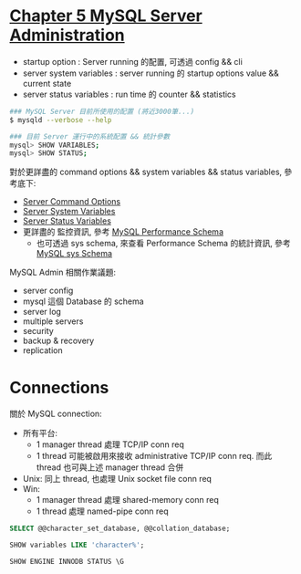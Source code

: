 # [Chapter 5 MySQL Server Administration](https://dev.mysql.com/doc/refman/8.0/en/server-administration.html)

- startup option : Server running 的配置, 可透過 config && cli
- server system variables : server running 的 startup options value && current state
- server status variables : run time 的 counter && statistics


```sh
### MySQL Server 目前所使用的配置 (將近3000筆...)
$ mysqld --verbose --help

### 目前 Server 運行中的系統配置 && 統計參數
mysql> SHOW VARIABLES;
mysql> SHOW STATUS;
```


對於更詳盡的 command options && system variables && status variables, 參考底下:
- [Server Command Options](https://dev.mysql.com/doc/refman/8.0/en/server-options.html)
- [Server System Variables](https://dev.mysql.com/doc/refman/8.0/en/server-system-variables.html)
- [Server Status Variables](https://dev.mysql.com/doc/refman/8.0/en/server-status-variables.html)
- 更詳盡的 監控資訊, 參考 [MySQL Performance Schema](https://dev.mysql.com/doc/refman/8.0/en/performance-schema.html)
    - 也可透過 sys schema, 來查看 Performance Schema 的統計資訊, 參考 [MySQL sys Schema](https://dev.mysql.com/doc/refman/8.0/en/sys-schema.html)

MySQL Admin 相關作業議題:
- server config
- mysql 這個 Database 的 schema
- server log
- multiple servers
- security
- backup & recovery
- replication

# Connections

關於 MySQL connection:
- 所有平台:
    - 1 manager thread 處理 TCP/IP conn req
    - 1 thread 可能被啟用來接收 administrative TCP/IP conn req. 而此 thread 也可與上述 manager thread 合併
- Unix: 同上 thread, 也處理 Unix socket file conn req
- Win: 
    - 1 manager thread 處理 shared-memory conn req
    - 1 thread 處理 named-pipe conn req


```sql
SELECT @@character_set_database, @@collation_database;

SHOW variables LIKE 'character%';

SHOW ENGINE INNODB STATUS \G
```